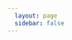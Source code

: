 ```yaml
---
  layout: page
  sidebar: false
---
```


<script setup>
  import PhotoView from './PhotoView.vue'
</script>

<PhotoView />
